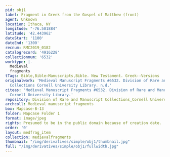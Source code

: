 ```yaml
---
pid: obj1
label: Fragment in Greek from the Gospel of Matthew (front)
agent: Unknown
location: Ithaca, NY
longitude: "-76.501884"
latitude: '42.443962'
dateStart: '1100'
dateEnd: '1300'
recnum: RMC2019_0182
catalogrecord: '4916228'
collectionnum: '6532'
worktype: |-
  Medieval
  fragments
tTags: Bible,Bible—Manuscripts,Bible. New Testament. Greek--Versions
originalwork: 'Medieval Manuscript Fragments #6532. Division of Rare and Manuscript
  Collections Cornell University Library. n.d.'
citeas: 'Medieval Manuscript Fragments #6532. Division of Rare and Manuscript Collections
  Cornell University Library.'
repository: Division of Rare and Manuscript Collections_Cornell University Library
archcoll: Medieval manuscript fragments
box: Mapcase-B-13
folder: Mapcase Folder 1
format: image/jpeg
rights: Presumed to be in the public domain because of creation date.
order: '0'
layout: medfrag_item
collection: medievalfragments
thumbnail: "/img/derivatives/simple/obj1/thumbnail.jpg"
full: "/img/derivatives/simple/obj1/fullwidth.jpg"
---
```

